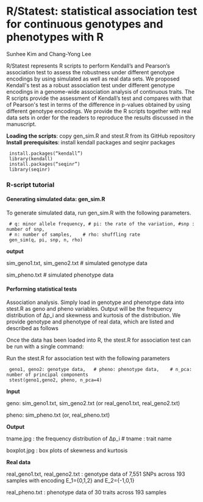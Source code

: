 #  R/Statest: statistical association test for continuous genotypes and phenotypes with R
 
Sunhee Kim and Chang-Yong Lee

R/Statest represents R scripts to perform Kendall’s and Pearson’s association test to assess the robustness under different genotype encodings by using simulated as well as real data sets. 
We proposed Kendall's test as a robust association test under different genotype encodings in a genome-wide association analysis of continuous traits. The R scripts provide the assessment of Kendall’s test and compares with that of Pearson's test in terms of the difference in p-values obtained by using different genotype encodings. We provide the R scripts together with real data sets in order for the readers to reproduce the results discussed in the manuscript.

**Loading the scripts**: copy gen_sim.R and stest.R from its GitHub repository
**Install prerequisites**: install kendall packages and seqinr packages

     install.packages(“kendall”)
     library(kendall)
     install.packages(“seqinr”)
     library(seqinr)


### R-script tutorial
#### Generating simulated data: gen_sim.R
To generate simulated data, run gen_sim.R with the following parameters.

     # q: minor allele frequency, # pi: the rate of the variation, #snp : number of snp, 
     # n: number of samples,	# rho: shuffling rate
     gen_sim(q, pi, snp, n, rho)
     
**output** 

sim_geno1.txt, sim_geno2.txt  # simulated genotype data

sim_pheno.txt  # simulated phenotype data

#### Performing statistical tests 
Association analysis. Simply load in genotype and phenotype data into stest.R as geno and pheno variables. Output will be the frequency distribution of ∆p_i and skewness and kurtosis of the distribution. We provide genotype and phenotype of real data, which are listed and described as follows

Once the data has been loaded into R, the stest.R for association test can be run with a single command:

Run the stest.R for association test with the following parameters

     geno1, geno2: genotype data,	# pheno: phenotype data,	# n_pca: number of principal components
     stest(geno1,geno2, pheno, n_pca=4)
      
**Input** 

geno: sim_geno1.txt, sim_geno2.txt (or real_geno1.txt, real_geno2.txt)

pheno: sim_pheno.txt (or, real_pheno.txt) 

**Output**

tname.jpg : the frequency distribution of ∆p_i   # tname : trait name 

boxplot.jpg : box plots of skewness and kurtosis

**Real data**

real_geno1.txt, real_geno2.txt : genotype data of 7,551 SNPs across 193 samples with encoding E_1={0,1,2} and E_2={-1,0,1} 

real_pheno.txt : phenotype data of 30 traits across 193 samples


